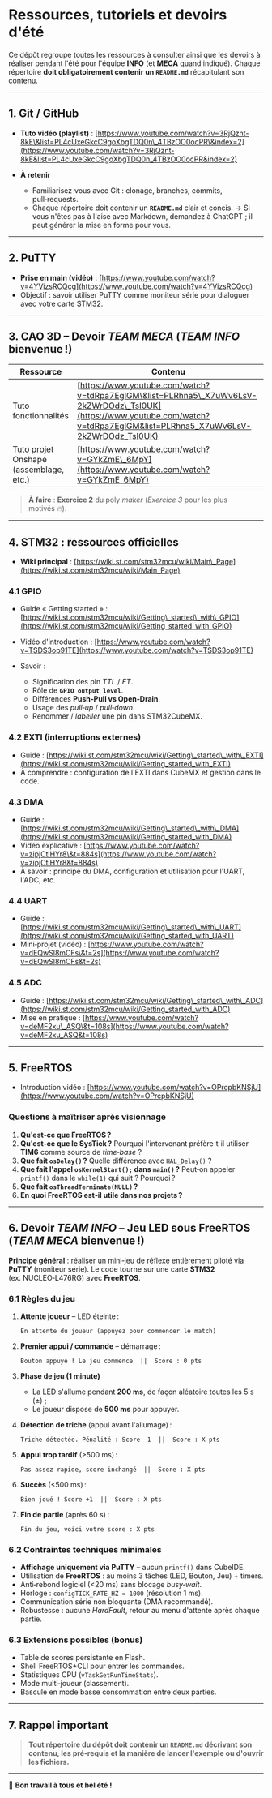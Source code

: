 # Ressources, tutoriels et devoirs d'été

Ce dépôt regroupe toutes les ressources à consulter ainsi que les devoirs à réaliser pendant l'été pour l'équipe **INFO** (et **MECA** quand indiqué). Chaque répertoire **doit obligatoirement contenir un `README.md`** récapitulant son contenu.

---

## 1. Git / GitHub

* **Tuto vidéo (playlist)** : [https://www.youtube.com/watch?v=3RjQznt-8kE\&list=PL4cUxeGkcC9goXbgTDQ0n\_4TBzOO0ocPR\&index=2](https://www.youtube.com/watch?v=3RjQznt-8kE&list=PL4cUxeGkcC9goXbgTDQ0n_4TBzOO0ocPR&index=2)
* **À retenir**

  * Familiarisez‑vous avec Git : clonage, branches, commits, pull‑requests.
  * Chaque répertoire doit contenir un **`README.md`** clair et concis.
    → Si vous n'êtes pas à l'aise avec Markdown, demandez à ChatGPT ; il peut générer la mise en forme pour vous.

---

## 2. PuTTY

* **Prise en main (vidéo)** : [https://www.youtube.com/watch?v=4YVizsRCQcg](https://www.youtube.com/watch?v=4YVizsRCQcg)
* Objectif : savoir utiliser PuTTY comme moniteur série pour dialoguer avec votre carte STM32.

---

## 3. CAO 3D  – Devoir *TEAM MECA* (***TEAM INFO*** bienvenue !)

| Ressource                              | Contenu                                                                                                                                                                       |
| -------------------------------------- | ----------------------------------------------------------------------------------------------------------------------------------------------------------------------------- |
| Tuto fonctionnalités                   | [https://www.youtube.com/watch?v=tdRpa7EglGM\&list=PLRhna5\_X7uWv6LsV-2kZWrDOdz\_TsI0UK](https://www.youtube.com/watch?v=tdRpa7EglGM&list=PLRhna5_X7uWv6LsV-2kZWrDOdz_TsI0UK) |
| Tuto projet Onshape (assemblage, etc.) | [https://www.youtube.com/watch?v=GYkZmE\_6MpY](https://www.youtube.com/watch?v=GYkZmE_6MpY)                                                                                   |

> **À faire** : **Exercice 2** du poly *maker* (*Exercice 3* pour les plus motivés 🔥).

---

## 4. STM32 : ressources officielles

* **Wiki principal** : [https://wiki.st.com/stm32mcu/wiki/Main\_Page](https://wiki.st.com/stm32mcu/wiki/Main_Page)

### 4.1 GPIO

* Guide « Getting started » : [https://wiki.st.com/stm32mcu/wiki/Getting\_started\_with\_GPIO](https://wiki.st.com/stm32mcu/wiki/Getting_started_with_GPIO)
* Vidéo d'introduction : [https://www.youtube.com/watch?v=TSDS3op91TE](https://www.youtube.com/watch?v=TSDS3op91TE)
* Savoir :

  * Signification des pin *TTL* / *FT*.
  * Rôle de **`GPIO output level`**.
  * Différences **Push‑Pull vs Open‑Drain**.
  * Usage des *pull‑up* / *pull‑down*.
  * Renommer / *labeller* une pin dans STM32CubeMX.

### 4.2 EXTI (interruptions externes)

* Guide : [https://wiki.st.com/stm32mcu/wiki/Getting\_started\_with\_EXTI](https://wiki.st.com/stm32mcu/wiki/Getting_started_with_EXTI)
* À comprendre : configuration de l'EXTI dans CubeMX et gestion dans le code.

### 4.3 DMA

* Guide : [https://wiki.st.com/stm32mcu/wiki/Getting\_started\_with\_DMA](https://wiki.st.com/stm32mcu/wiki/Getting_started_with_DMA)
* Vidéo explicative : [https://www.youtube.com/watch?v=zipjCtiHYr8\&t=884s](https://www.youtube.com/watch?v=zipjCtiHYr8&t=884s)
* À savoir : principe du DMA, configuration et utilisation pour l'UART, l'ADC, etc.

### 4.4 UART

* Guide : [https://wiki.st.com/stm32mcu/wiki/Getting\_started\_with\_UART](https://wiki.st.com/stm32mcu/wiki/Getting_started_with_UART)
* Mini‑projet (vidéo) : [https://www.youtube.com/watch?v=dEQwSl8mCFs\&t=2s](https://www.youtube.com/watch?v=dEQwSl8mCFs&t=2s)

### 4.5 ADC

* Guide : [https://wiki.st.com/stm32mcu/wiki/Getting\_started\_with\_ADC](https://wiki.st.com/stm32mcu/wiki/Getting_started_with_ADC)
* Mise en pratique : [https://www.youtube.com/watch?v=deMF2xu\_ASQ\&t=108s](https://www.youtube.com/watch?v=deMF2xu_ASQ&t=108s)

---

## 5. FreeRTOS

* Introduction vidéo : [https://www.youtube.com/watch?v=OPrcpbKNSjU](https://www.youtube.com/watch?v=OPrcpbKNSjU)

### Questions à maîtriser après visionnage

1. **Qu'est‑ce que FreeRTOS ?**
2. **Qu'est‑ce que le SysTick ?**
   Pourquoi l'intervenant préfère‑t‑il utiliser **TIM6** comme source de *time‑base* ?
3. **Que fait `osDelay()` ?**
   Quelle différence avec `HAL_Delay()` ?
4. **Que fait l'appel `osKernelStart();` dans `main()` ?**
   Peut‑on appeler `printf()` dans le `while(1)` qui suit ? Pourquoi ?
5. **Que fait `osThreadTerminate(NULL)` ?**
6. **En quoi FreeRTOS est‑il utile dans nos projets ?**

---

## 6. Devoir *TEAM INFO*  – Jeu LED sous FreeRTOS (***TEAM MECA*** bienvenue !)

**Principe général** : réaliser un mini‑jeu de réflexe entièrement piloté via **PuTTY** (moniteur série). Le code tourne sur une carte **STM32** (ex. NUCLEO‑L476RG) avec **FreeRTOS**.

### 6.1 Règles du jeu

1. **Attente joueur** – LED éteinte :

   ```text
   En attente du joueur (appuyez pour commencer le match)
   ```
2. **Premier appui / commande** – démarrage :

   ```text
   Bouton appuyé ! Le jeu commence  ||  Score : 0 pts
   ```
3. **Phase de jeu (1 minute)**

   * La LED s'allume pendant **200 ms**, de façon aléatoire toutes les 5 s (±) ;
   * Le joueur dispose de **500 ms** pour appuyer.
4. **Détection de triche** (appui avant l'allumage) :

   ```text
   Triche détectée. Pénalité : Score -1  ||  Score : X pts
   ```
5. **Appui trop tardif** (>500 ms) :

   ```text
   Pas assez rapide, score inchangé  ||  Score : X pts
   ```
6. **Succès** (<500 ms) :

   ```text
   Bien joué ! Score +1  ||  Score : X pts
   ```
7. **Fin de partie** (après 60 s) :

   ```text
   Fin du jeu, voici votre score : X pts
   ```

### 6.2 Contraintes techniques minimales

* **Affichage uniquement via PuTTY** – aucun `printf()` dans CubeIDE.
* Utilisation de **FreeRTOS** : au moins 3 tâches (LED, Bouton, Jeu) + timers.
* Anti‑rebond logiciel (<20 ms) sans blocage *busy‑wait*.
* Horloge : `configTICK_RATE_HZ = 1000` (résolution 1 ms).
* Communication série non bloquante (DMA recommandé).
* Robustesse : aucune *HardFault*, retour au menu d'attente après chaque partie.

### 6.3 Extensions possibles (bonus)

* Table de scores persistante en Flash.
* Shell FreeRTOS+CLI pour entrer les commandes.
* Statistiques CPU (`vTaskGetRunTimeStats`).
* Mode multi‑joueur (classement).
* Bascule en mode basse consommation entre deux parties.

---

## 7. Rappel important

> **Tout répertoire du dépôt doit contenir un `README.md` décrivant son contenu, les pré‑requis et la manière de lancer l'exemple ou d'ouvrir les fichiers.**

---

🏁 **Bon travail à tous et bel été !**
